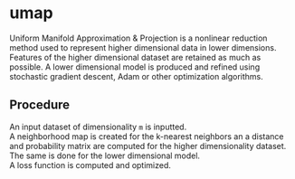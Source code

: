 # umap
Uniform Manifold Approximation &amp; Projection is a nonlinear reduction method used to represent higher dimensional data in lower dimensions. Features of the higher dimensional dataset are retained as much as possible. A lower dimensional model is produced and refined using stochastic gradient descent, Adam or other optimization algorithms. 

## Procedure 
An input dataset of dimensionality `m` is inputted. <br/> A neighborhood map is created for the k-nearest neighbors an a distance and probability matrix are computed for the higher dimensionality dataset. <br/> The same is done for the lower dimensional model. <br/> A loss function is computed and optimized.

